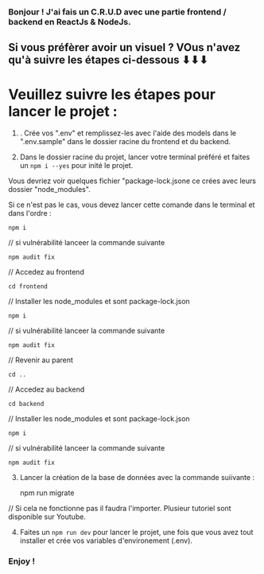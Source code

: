 ### Bonjour ! J'ai fais un C.R.U.D avec une partie frontend / backend en ReactJs & NodeJs.

## Si vous préfèrer avoir un visuel ? VOus n'avez qu'à suivre les étapes ci-dessous ⬇⬇⬇

# Veuillez suivre les étapes pour lancer le projet :

1. . Crée vos ".env" et remplissez-les avec l'aide des models dans le ".env.sample" dans le dossier racine du frontend et du backend.

2. Dans le dossier racine du projet, lancer votre terminal préféré et faites un `npm i --yes` pour inité le projet.

Vous devriez voir quelques fichier "package-lock.jsone ce crées avec leurs dossier "node_modules".

Si ce n'est pas le cas, vous devez lancer cette comande dans le terminal et dans l'ordre :

    npm i

// si vulnérabilité lanceer la commande suivante

    npm audit fix

// Accedez au frontend

    cd frontend

// Installer les node_modules et sont package-lock.json

    npm i

// si vulnérabilité lanceer la commande suivante

    npm audit fix

// Revenir au parent

    cd ..

// Accedez au backend

    cd backend

// Installer les node_modules et sont package-lock.json

    npm i

// si vulnérabilité lanceer la commande suivante

    npm audit fix

3. Lancer la création de la base de données avec la commande suiivante :

   npm run migrate

// Si cela ne fonctionne pas il faudra l'importer. Plusieur tutoriel sont disponible sur Youtube.

4. Faites un `npm run dev` pour lancer le projet, une fois que vous avez tout installer et crée vos variables d'environement (.env).

### Enjoy !
